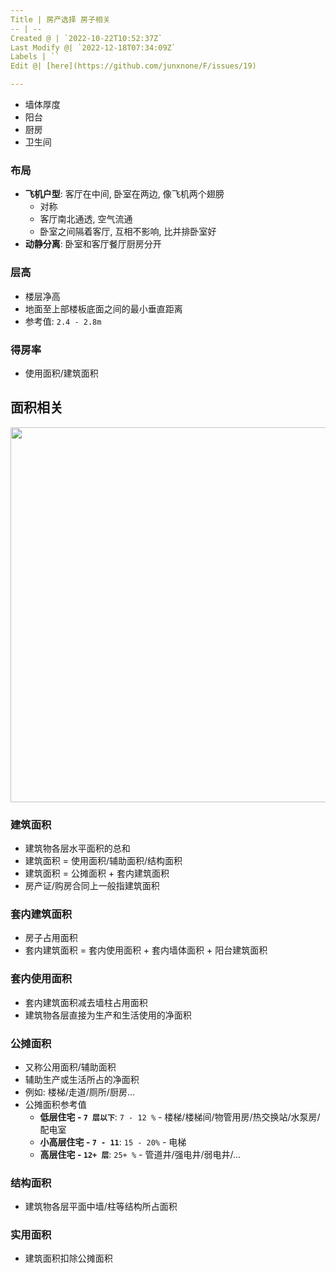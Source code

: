 ```yaml
---
Title | 房产选择 房子相关
-- | --
Created @ | `2022-10-22T10:52:37Z`
Last Modify @| `2022-12-18T07:34:09Z`
Labels | ``
Edit @| [here](https://github.com/junxnone/F/issues/19)

---
```

- 墙体厚度
- 阳台
- 厨房
- 卫生间

### 布局

- **飞机户型**:  客厅在中间, 卧室在两边, 像飞机两个翅膀
  - 对称
  - 客厅南北通透, 空气流通
  - 卧室之间隔着客厅, 互相不影响, 比并排卧室好
- **动静分离**: 卧室和客厅餐厅厨房分开


### 层高

- 楼层净高
- 地面至上部楼板底面之间的最小垂直距离
- 参考值: `2.4 - 2.8m`

### 得房率

- 使用面积/建筑面积

## 面积相关

<img width="600px" src="https://user-images.githubusercontent.com/2216970/197333057-8ed1888e-3a4d-4390-a04e-0559aec13be4.png">


### 建筑面积

- 建筑物各层水平面积的总和
- 建筑面积 = 使用面积/辅助面积/结构面积
- 建筑面积 = 公摊面积 + 套内建筑面积
- 房产证/购房合同上一般指建筑面积


### 套内建筑面积

- 房子占用面积
- 套内建筑面积 = 套内使用面积 + 套内墙体面积 + 阳台建筑面积


### 套内使用面积

- 套内建筑面积减去墙柱占用面积
- 建筑物各层直接为生产和生活使用的净面积


### 公摊面积

- 又称公用面积/辅助面积
- 辅助生产或生活所占的净面积
- 例如: 楼梯/走道/厕所/厨房...
- 公摊面积参考值
  - **低层住宅 - `7 层以下`**: `7 - 12 %` - 楼梯/楼梯间/物管用房/热交换站/水泵房/配电室
  - **小高层住宅 - `7 - 11`**: `15 - 20%` - 电梯
  - **高层住宅 - `12+ 层`**: `25+ %`  - 管道井/强电井/弱电井/...

### 结构面积

- 建筑物各层平面中墙/柱等结构所占面积



### 实用面积

- 建筑面积扣除公摊面积
